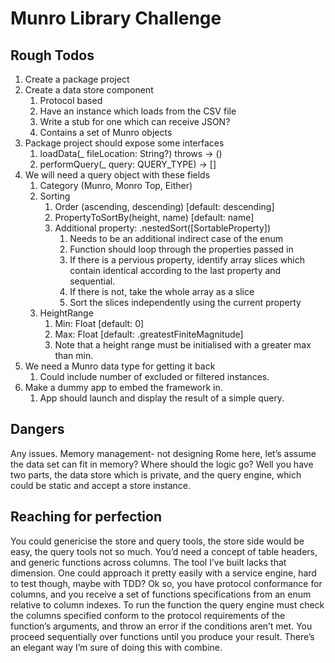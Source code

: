 # Munro Library Challenge

## Rough Todos

1. Create a package project
2. Create a data store component
    1. Protocol based
    2. Have an instance which loads from the CSV file
    3. Write a stub for one which can receive JSON?
    4. Contains a set of Munro objects
3. Package project should expose some interfaces 
    1. loadData(_ fileLocation: String?) throws -> ()
    2. performQuery(_ query: QUERY_TYPE) -> []
4. We will need a query object with these fields
    1. Category (Munro, Monro Top, Either)
    2. Sorting
        1. Order (ascending, descending) [default: descending]
        2. PropertyToSortBy(height, name) [default: name]
        3. Additional property: .nestedSort([SortableProperty])
            1. Needs to be an additional indirect case of the enum
            2. Function should loop through the properties passed in
            3. If there is a pervious property, identify array slices which contain identical according to the last property and sequential.
            4. If there is not, take the whole array as a slice
            5. Sort the slices independently using the current property
    3. HeightRange
        1. Min: Float [default: 0]
        2. Max: Float [default: .greatestFiniteMagnitude]
        3. Note that a height range must be initialised with a greater max than min.
5. We need a Munro data type for getting it back
    1. Could include number of excluded or filtered instances.
6. Make a dummy app to embed the framework in.
    1. App should launch and display the result of a simple query.
    
## Dangers

Any issues. Memory management- not designing Rome here, let’s assume the data set can fit in memory? Where should the logic go? Well you have two parts, the data store which is private, and the query engine, which could be static and accept a store instance.

## Reaching for perfection

You could genericise the store and query tools, the store side would be easy, the query tools not so much. You’d need a concept of table headers, and generic functions across columns. The tool I’ve built lacks that dimension. One could approach it pretty easily with a service engine, hard to test though, maybe with TDD? Ok so, you have protocol conformance for columns, and you receive a set of functions specifications from an enum relative to column indexes. To run the function the query engine must check the columns specified conform to the protocol requirements of the function’s arguments, and throw an error if the conditions aren’t met. You proceed sequentially over functions until you produce your result. There’s an elegant way I’m sure of doing this with combine.
